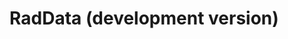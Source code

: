 
<!-- News.md is generated from News.Rmd. Please edit that file -->

RadData (development version)
=============================
